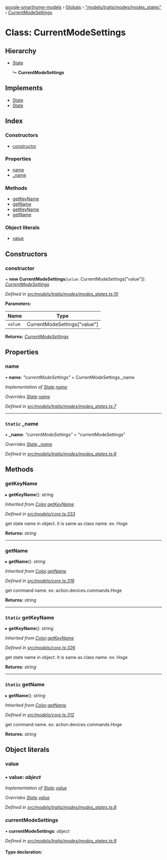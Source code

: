[google-smarthome-models](../README.md) › [Globals](../globals.md) › ["models/traits/modes/modes_states"](../modules/_models_traits_modes_modes_states_.md) › [CurrentModeSettings](_models_traits_modes_modes_states_.currentmodesettings.md)

# Class: CurrentModeSettings

## Hierarchy

* [State](_models_core_.state.md)

  ↳ **CurrentModeSettings**

## Implements

* [State](../interfaces/_models_interfaces_i_core_.state.md)
* [State](../interfaces/_models_interfaces_i_core_.state.md)

## Index

### Constructors

* [constructor](_models_traits_modes_modes_states_.currentmodesettings.md#constructor)

### Properties

* [name](_models_traits_modes_modes_states_.currentmodesettings.md#name)
* [_name](_models_traits_modes_modes_states_.currentmodesettings.md#static-_name)

### Methods

* [getKeyName](_models_traits_modes_modes_states_.currentmodesettings.md#getkeyname)
* [getName](_models_traits_modes_modes_states_.currentmodesettings.md#getname)
* [getKeyName](_models_traits_modes_modes_states_.currentmodesettings.md#static-getkeyname)
* [getName](_models_traits_modes_modes_states_.currentmodesettings.md#static-getname)

### Object literals

* [value](_models_traits_modes_modes_states_.currentmodesettings.md#value)

## Constructors

###  constructor

\+ **new CurrentModeSettings**(`value`: CurrentModeSettings["value"]): *[CurrentModeSettings](_models_traits_modes_modes_states_.currentmodesettings.md)*

*Defined in [src/models/traits/modes/modes_states.ts:10](https://github.com/galactic1969/google-smarthome-models/blob/633871f/src/models/traits/modes/modes_states.ts#L10)*

**Parameters:**

Name | Type |
------ | ------ |
`value` | CurrentModeSettings["value"] |

**Returns:** *[CurrentModeSettings](_models_traits_modes_modes_states_.currentmodesettings.md)*

## Properties

###  name

• **name**: *"currentModeSettings"* = CurrentModeSettings._name

*Implementation of [State](../interfaces/_models_interfaces_i_core_.state.md).[name](../interfaces/_models_interfaces_i_core_.state.md#name)*

*Overrides [State](_models_core_.state.md).[name](_models_core_.state.md#name)*

*Defined in [src/models/traits/modes/modes_states.ts:7](https://github.com/galactic1969/google-smarthome-models/blob/633871f/src/models/traits/modes/modes_states.ts#L7)*

___

### `Static` _name

▪ **_name**: *"currentModeSettings"* = "currentModeSettings"

*Overrides [State](_models_core_.state.md).[_name](_models_core_.state.md#static-_name)*

*Defined in [src/models/traits/modes/modes_states.ts:6](https://github.com/galactic1969/google-smarthome-models/blob/633871f/src/models/traits/modes/modes_states.ts#L6)*

## Methods

###  getKeyName

▸ **getKeyName**(): *string*

*Inherited from [Color](_models_traits_colorsetting_colorsetting_states_.color.md).[getKeyName](_models_traits_colorsetting_colorsetting_states_.color.md#static-getkeyname)*

*Defined in [src/models/core.ts:333](https://github.com/galactic1969/google-smarthome-models/blob/633871f/src/models/core.ts#L333)*

get state name in object. it is same as class name. ex: Hoge

**Returns:** *string*

___

###  getName

▸ **getName**(): *string*

*Inherited from [Color](_models_traits_colorsetting_colorsetting_states_.color.md).[getName](_models_traits_colorsetting_colorsetting_states_.color.md#static-getname)*

*Defined in [src/models/core.ts:319](https://github.com/galactic1969/google-smarthome-models/blob/633871f/src/models/core.ts#L319)*

get command name. ex: action.devices.commands.Hoge

**Returns:** *string*

___

### `Static` getKeyName

▸ **getKeyName**(): *string*

*Inherited from [Color](_models_traits_colorsetting_colorsetting_states_.color.md).[getKeyName](_models_traits_colorsetting_colorsetting_states_.color.md#static-getkeyname)*

*Defined in [src/models/core.ts:326](https://github.com/galactic1969/google-smarthome-models/blob/633871f/src/models/core.ts#L326)*

get state name in object. it is same as class name. ex: Hoge

**Returns:** *string*

___

### `Static` getName

▸ **getName**(): *string*

*Inherited from [Color](_models_traits_colorsetting_colorsetting_states_.color.md).[getName](_models_traits_colorsetting_colorsetting_states_.color.md#static-getname)*

*Defined in [src/models/core.ts:312](https://github.com/galactic1969/google-smarthome-models/blob/633871f/src/models/core.ts#L312)*

get command name. ex: action.devices.commands.Hoge

**Returns:** *string*

## Object literals

###  value

### ▪ **value**: *object*

*Implementation of [State](../interfaces/_models_interfaces_i_core_.state.md).[value](../interfaces/_models_interfaces_i_core_.state.md#value)*

*Overrides [State](_models_core_.state.md).[value](_models_core_.state.md#value)*

*Defined in [src/models/traits/modes/modes_states.ts:8](https://github.com/galactic1969/google-smarthome-models/blob/633871f/src/models/traits/modes/modes_states.ts#L8)*

###  currentModeSettings

• **currentModeSettings**: *object*

*Defined in [src/models/traits/modes/modes_states.ts:9](https://github.com/galactic1969/google-smarthome-models/blob/633871f/src/models/traits/modes/modes_states.ts#L9)*

#### Type declaration:
